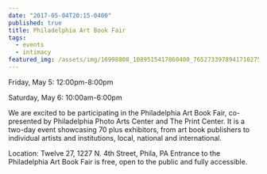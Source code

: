 ```yaml
---
date: "2017-05-04T20:15-0400"
published: true
title: Philadelphia Art Book Fair
tags:
  - events
  - intimacy
featured_img: /assets/img/16998808_1089515417860400_7652733978941710275_n-680x680.jpg
---
```


Friday, May 5: 12:00pm-8:00pm

Saturday, May 6: 10:00am-6:00pm

We are excited to be participating in the Philadelphia Art Book Fair, co-presented by Philadelphia Photo Arts Center and The Print Center. It is a two-day event showcasing 70 plus exhibitors, from art book publishers to individual artists and institutions, local, national and international.

Location: Twelve 27, 1227 N. 4th Street, Phila, PA
Entrance to the Philadelphia Art Book Fair is free, open to the public and fully accessible.
